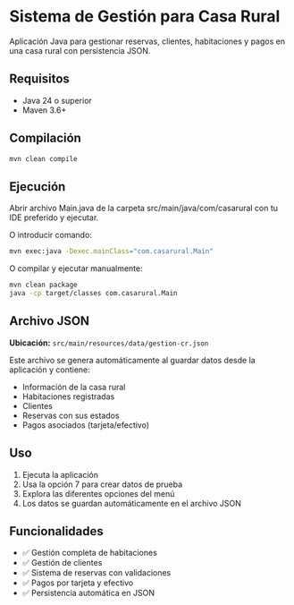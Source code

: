 # Sistema de Gestión para Casa Rural

Aplicación Java para gestionar reservas, clientes, habitaciones y pagos en una casa rural con persistencia JSON.

## Requisitos

- Java 24 o superior
- Maven 3.6+

## Compilación

```bash
mvn clean compile
```

## Ejecución

Abrir archivo Main.java de la carpeta src/main/java/com/casarural con tu IDE preferido y ejecutar.

O introducir comando:

```bash
mvn exec:java -Dexec.mainClass="com.casarural.Main"
```

O compilar y ejecutar manualmente:

```bash
mvn clean package
java -cp target/classes com.casarural.Main
```



## Archivo JSON

**Ubicación:** `src/main/resources/data/gestion-cr.json`

Este archivo se genera automáticamente al guardar datos desde la aplicación y contiene:
- Información de la casa rural
- Habitaciones registradas
- Clientes
- Reservas con sus estados
- Pagos asociados (tarjeta/efectivo)

## Uso

1. Ejecuta la aplicación
2. Usa la opción 7 para crear datos de prueba
3. Explora las diferentes opciones del menú
4. Los datos se guardan automáticamente en el archivo JSON

## Funcionalidades

- ✅ Gestión completa de habitaciones
- ✅ Gestión de clientes
- ✅ Sistema de reservas con validaciones
- ✅ Pagos por tarjeta y efectivo
- ✅ Persistencia automática en JSON
